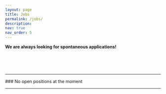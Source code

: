 ```yaml
---
layout: page
title: Jobs
permalink: /jobs/
description: 
nav: true
nav_order: 5
---
```


<!-- pages/jobs.md -->


<strong>We are always looking for spontaneous applications!</strong>



<hr style="margin-top: 5rem;">
### No open positions at the moment


<hr style="margin-bottom: 5rem;">

